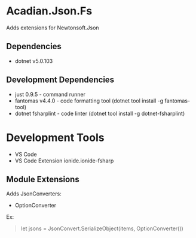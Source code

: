 # Acadian.Json.Fs

Adds extensions for Newtonsoft.Json

## Dependencies
- dotnet v5.0.103

## Development Dependencies
- just 0.9.5 - command runner
- fantomas v4.4.0 - code formatting tool (dotnet tool install -g fantomas-tool)
- dotnet fsharplint - code linter (dotnet tool install -g dotnet-fsharplint)

# Development Tools
- VS Code
- VS Code Extension ionide.ionide-fsharp

## Module Extensions

Adds JsonConverters:
  - OptionConverter

  Ex:
  > let jsons = JsonConvert.SerializeObject(items, OptionConverter())

